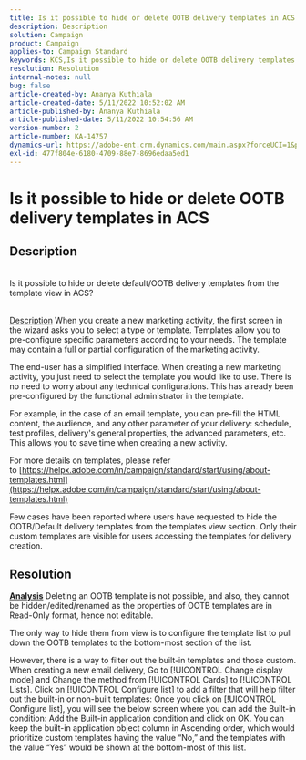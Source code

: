 ```yaml
---
title: Is it possible to hide or delete OOTB delivery templates in ACS
description: Description
solution: Campaign
product: Campaign
applies-to: Campaign Standard
keywords: KCS,Is it possible to hide or delete OOTB delivery templates in ACS
resolution: Resolution
internal-notes: null
bug: false
article-created-by: Ananya Kuthiala
article-created-date: 5/11/2022 10:52:02 AM
article-published-by: Ananya Kuthiala
article-published-date: 5/11/2022 10:54:56 AM
version-number: 2
article-number: KA-14757
dynamics-url: https://adobe-ent.crm.dynamics.com/main.aspx?forceUCI=1&pagetype=entityrecord&etn=knowledgearticle&id=34224063-18d1-ec11-a7b5-0022480a8e40
exl-id: 477f804e-6180-4709-88e7-8696edaa5ed1
---
```

# Is it possible to hide or delete OOTB delivery templates in ACS

## Description

<br>Is it possible to hide or delete default/OOTB delivery templates from the template view in ACS?<br><br>

<u>Description</u>
When you create a new marketing activity, the first screen in the wizard asks you to select a type or template. Templates allow you to pre-configure specific parameters according to your needs. The template may contain a full or partial configuration of the marketing activity.

The end-user has a simplified interface. When creating a new marketing activity, you just need to select the template you would like to use. There is no need to worry about any technical configurations. This has already been pre-configured by the functional administrator in the template.

For example, in the case of an email template, you can pre-fill the HTML content, the audience, and any other parameter of your delivery: schedule, test profiles, delivery's general properties, the advanced parameters, etc. This allows you to save time when creating a new activity.



For more details on templates, please refer to [https://helpx.adobe.com/in/campaign/standard/start/using/about-templates.html](https://helpx.adobe.com/in/campaign/standard/start/using/about-templates.html)



Few cases have been reported where users have requested to hide the OOTB/Default delivery templates from the templates view section. Only their custom templates are visible for users accessing the templates for delivery creation.






## Resolution

<u><b>Analysis</b></u>
Deleting an OOTB template is not possible, and also, they cannot be hidden/edited/renamed as the properties of OOTB templates are in Read-Only format, hence not editable.

The only way to hide them from view is to configure the template list to pull down the OOTB templates to the bottom-most section of the list.



However, there is a way to filter out the built-in templates and those custom. When creating a new email delivery, Go to [!UICONTROL Change display mode] and Change the method from [!UICONTROL Cards] to [!UICONTROL Lists]. Click on [!UICONTROL Configure list] to add a filter that will help filter out the built-in or non-built templates: Once you click on [!UICONTROL Configure list], you will see the below screen where you can add the Built-in condition: Add the Built-in application condition and click on OK. You can keep the built-in application object column in Ascending order, which would prioritize custom templates having the value “No,” and the templates with the value “Yes” would be shown at the bottom-most of this list.
